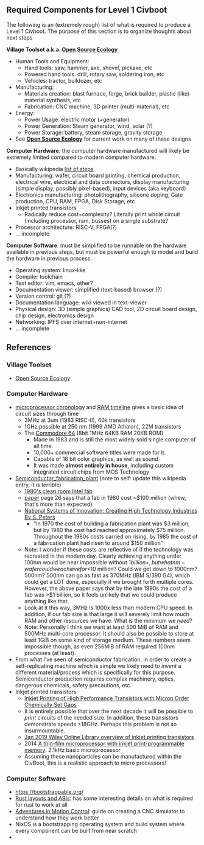 
## Required Components for Level 1 Civboot

The following is an (extremely rough) list of what is required to produce a
Level 1 Civboot. The purpose of this section is to organize thoughts about next
steps

**Village Toolset a.k.a. [Open Source
Ecology](https://www.opensourceecology.org/gvcs/)**



*   Human Tools and Equipment: 
    *   Hand tools: saw, hammer, axe, shovel, pickaxe, etc
    *   Powered hand tools: drill, rotary saw, soldering iron, etc
    *   Vehicles: tractor, bulldozer, etc
*   Manufacturing:
    *   Materials creation: blast furnace, forge, brick builder, plastic (like) material synthesis, etc 
    *   Fabrication: CNC machine, 3D printer (multi-material), etc
*   Energy:
    *   Power Usage: electric motor (+generator)
    *   Power Generation: Steam generator, wind, solar (?)
    *   Power Storage: battery, steam storage, gravity storage
*   See **[Open Source Ecology](https://www.opensourceecology.org/gvcs/)** for current work on many of these designs

**Computer Hardware**: the computer hardware manufactured will likely be extremely limited compared to modern computer hardware.



*   Basically wikipedia [list of steps](https://en.wikipedia.org/wiki/Semiconductor_device_fabrication#List_of_steps)
*   Manufacturing: wafer, circuit board printing, chemical production, electrical wire, electrical and data connectors, display manufacturing (simple display, possibly pixel-based), input devices (aka keyboard)
*   Electronics manufacturing: photolithography, silicone doping, Gate production, CPU, RAM, FPGA, Disk Storage, etc
*   Inkjet printed transistors
    *   Radically reduce cost+complexity? Literally print whole circuit (including processor, ram, busses) on a single substrate?
*   Processor architecture: RISC-V, FPGA(?)
*   ... incomplete

**Computer Software**: must be simplified to be runnable on the hardware available in previous steps, but must be powerful enough to model and build the hardware in previous process.



*   Operating system: linux-like
*   Compiler toolchain
*   Text editor: vim, emacs, other?
*   Documentation viewer: simplified (text-based) browser (?)
*   Version control: git (?)
*   Documentation language: wiki viewed in text-viewer
*   Physical design: 3D (simple graphics) CAD tool, 2D circuit board design, chip design, electronics design
*   Networking: IPFS over internet+non-internet
*   ... incomplete


## References


### Village Toolset



*   [Open Source Ecology](https://www.opensourceecology.org/gvcs/)


### Computer Hardware



*   [microprocessor chronology](https://en.wikipedia.org/wiki/Microprocessor_chronology) and [RAM timeline](https://en.wikipedia.org/wiki/Random-access_memory#Timeline) gives a basic idea of circuit sizes through time
    *   3MHz at 3um (1983 RISC-II), 40k transistors
    *   1GHz possible at 250 nm (1999 AMD Athalon), 22M transistors
    *   The [Commodore 64](https://en.wikipedia.org/wiki/Commodore_64) (8bit 1MHz 64KB RAM 20KB ROM) 
        *   Made in 1983 and is still the most widely sold single computer of all time. 
        *   10,000+ commercial software titles were made for it.
        *   Capable of 16 bit color graphics, as well as sound
        *   It was made **almost entirely in house**, including custom integrated circuit chips from MOS Technology
*   [Semiconductor_fabrication_plant](https://en.wikipedia.org/wiki/Semiconductor_fabrication_plant) (note to self: update this wikipedia entry, it is terrible)
    *   [1980's clean room Intel fab](https://www.chiphistory.org/128-an-intel-wafer-fab-cleanroom-circa-1980)
    *   [paper](https://www.princeton.edu/~ota/disk1/1993/9315/931505.PDF) page 26 says that a fab in 1980 cost ~$100 million (whew, that's more than expected)
    *   [National Systems of Innovation: Creating High Technology Industries By S. Peters](https://books.google.com/books?id=LJ59DAAAQBAJ&pg=PA80&lpg=PA80&dq=1980+semiconductor+fabrication+plant+cost&source=bl&ots=6nKKg7t0MC&sig=ACfU3U0CBhs9zsxoKKFe6c3AXCBHjtCLfg&hl=en&sa=X&ved=2ahUKEwjvqO_1jO3lAhXW7Z4KHRoACr44ChDoATADegQICRAB#v=onepage&q=1980%20semiconductor%20fabrication%20plant%20cost&f=false)
        *   "In 1970 the cost of building a fabrication plant was $3 million, but by 1980 the cost had reached approximately $75 million. Throughout the 1980s costs carried on rising, by 1985 the cost of a fabrication plant had risen to around $150 million"
    *   Note: I wonder if these costs are reflective of if the technology was recreated in the modern day. Clearly achieving anything under 100nm would be near impossible without $1billion+, but what nm-wafer could we achieve for <$10 million? Could we get down to 1000nm? 500nm? 500nm can go as fast as 370MHz (IBM S/390 G4), which could get a LOT done, especially if we brought forth multiple cores. However, the above paper says that by the late 1990s the cost of a fab was >$1 billion, so it feels unlikely that we could produce anything like that.
    *   Look at it this way, 3MHz is 1000x less than modern CPU speed. In addition, if our fab size is that large it will severely limit how much RAM and other resources we have. What is the minimum we _need_?
    *   Note: Personally I think we want at least 500 MiB of RAM and 500MHz multi-core processor. It should also be possible to store at least 1GiB on some kind of storage medium. These numbers seem impossible though, as even 256MiB of RAM required 100nm processes (at least).
*   From what I've seen of semiconductor fabrication, in order to create a self-replicating machine which is simple we likely need to _invent_ a different material/process which is specifically for this purpose. Semiconductor production requires complex machinery, optics, dangerous chemicals, safety precautions, etc.
*   Inkjet printed transistors
    *   [Inkjet Printing of High Performance Transistors with Micron Order Chemically Set Gaps](https://www.nature.com/articles/s41598-017-01391-2)
    *   It is entirely possible that over the next decade it will be possible to _print_ circuits of the needed size. In addition, these transistors demonstrate speeds >18GHz. Perhaps this problem is not so insurmountable.
    *   [Jan 2019 Wiley Online Library overview of inkjet printing transistors](https://onlinelibrary.wiley.com/doi/full/10.1002/advs.201801445)
    *   2014 [A thin-film microprocessor with inkjet print-programmable memory](https://www.nature.com/articles/srep07398): 2.1kHz basic microprocessor
    *   Assuming these nanoparticles can be manufactured within the CivBoot, this is a realistic approach to micro processors!


### Computer Software



*   https://bootstrappable.org/
*   [Rust layouts and ABIs](https://gankra.github.io/blah/rust-layouts-and-abis/): has some interesting details on what is required for rust to work at all
*   [Adventures in Motion Control](http://adventures.michaelfbryan.com/posts/announcing-adventures-in-motion-control/): guide on creating a CNC simulator to understand how they work better
*   NixOS is a bootstrapping operating system and build system where every component can be built from near scratch
*   
